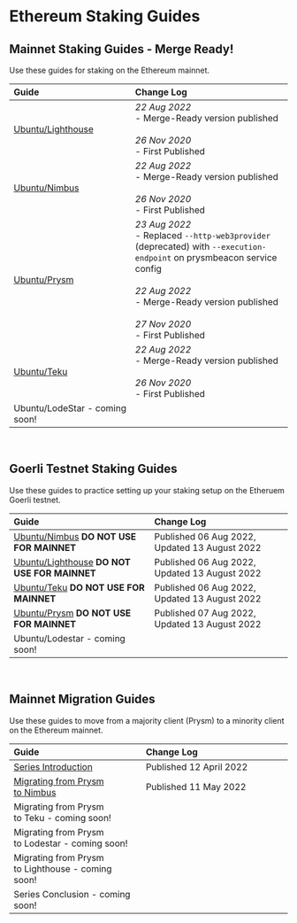 # Ethereum Staking Guides #

## Mainnet Staking Guides - Merge Ready! ##

Use these guides for staking on the Ethereum mainnet.

| Guide <img width=345/> | Change Log <img width=400/> |
| :--------- | :---------- |
| [Ubuntu/Lighthouse](https://someresat.medium.com/guide-to-staking-on-ethereum-ubuntu-lighthouse-773f5d982e03) | *22 Aug 2022* <br> - Merge-Ready version published <br><br> *26 Nov 2020* <br> - First Published |
| [Ubuntu/Nimbus](https://someresat.medium.com/guide-to-staking-on-ethereum-ubuntu-nimbus-31f56657ea8f) | *22 Aug 2022* <br> - Merge-Ready version published <br><br> *26 Nov 2020* <br> - First Published |
| [Ubuntu/Prysm](https://someresat.medium.com/guide-to-staking-on-ethereum-ubuntu-prysm-581fb1969460) | *23 Aug 2022* <br> - Replaced `--http-web3provider` (deprecated) with `--execution-endpoint` on prysmbeacon service config <br><br> *22 Aug 2022* <br> - Merge-Ready version published <br><br> *27 Nov 2020* <br> - First Published |
| [Ubuntu/Teku](https://someresat.medium.com/guide-to-staking-on-ethereum-ubuntu-teku-f09ecd9ef2ee) | *22 Aug 2022* <br> - Merge-Ready version published <br><br> *26 Nov 2020* <br> - First Published |
| Ubuntu/LodeStar - coming soon! | |


<br/>

## Goerli Testnet Staking Guides ##

Use these guides to practice setting up your staking setup on the Etheruem Goerli testnet.

| Guide <img width=345/> | Change Log <img width=400/> |
| :---- | :--------- |
| [Ubuntu/Nimbus](https://someresat.medium.com/guide-to-staking-on-ethereum-ubuntu-goerli-nimbus-3b0e2c0c6e0e) **DO NOT USE FOR MAINNET** | Published 06 Aug 2022, Updated 13 August 2022 |
| [Ubuntu/Lighthouse](https://someresat.medium.com/guide-to-staking-on-ethereum-ubuntu-g%C3%B6erli-lighthouse-8d0a2a811e6e) **DO NOT USE FOR MAINNET** | Published 06 Aug 2022, Updated 13 August 2022 |
| [Ubuntu/Teku](https://someresat.medium.com/guide-to-staking-on-ethereum-ubuntu-g%C3%B6erli-teku-6512b26f1372) **DO NOT USE FOR MAINNET** | Published 06 Aug 2022, Updated 13 August 2022 |
| [Ubuntu/Prysm](https://someresat.medium.com/guide-to-staking-on-ethereum-ubuntu-goerli-prysm-4a640794e8b5) **DO NOT USE FOR MAINNET** | Published 07 Aug 2022, Updated 13 August 2022 |
| Ubuntu/Lodestar - coming soon! | |

<br/>

## Mainnet Migration Guides ##

Use these guides to move from a majority client (Prysm) to a minority client on the Ethereum mainnet.

| Guide <img width=345/> | Change Log <img width=400/> |
| :---- | :--------- |
| [Series Introduction](https://someresat.medium.com/ethereum-staker-migration-guides-introduction-45505079b1f0) | Published 12 April 2022 |
| [Migrating from Prysm to Nimbus](https://someresat.medium.com/ethereum-staker-migration-guide-migrating-from-prysm-to-nimbus-b802a7dcb31e) | Published 11 May 2022 |
| Migrating from Prysm to Teku - coming soon! | |
| Migrating from Prysm to Lodestar - coming soon! | |
| Migrating from Prysm to Lighthouse - coming soon! | |
| Series Conclusion - coming soon! | |
